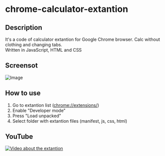 # chrome-calculator-extantion
## Description
It's a code of calculator extantion for Google Chrome browser.
Calc without clothing and changing tabs.<br>
Written in JavaScript, HTML and CSS
## Screensot
![Image](https://i.postimg.cc/5tr0YB30/Screenshot-from-2020-05-16-18-32-09.png)
## How to use
1.  Go to extantion list ([chrome://extensions/](chrome://extensions/))
2.  Enable "Developer mode"
3.  Press "Load unpacked"
4.  Select folder with extantion files (manifest, js, css, html)
## YouTube
[![Video about the extantion](https://img.youtube.com/vi/b-BLS0PoNy0/0.jpg)](https://www.youtube.com/watch?v=b-BLS0PoNy0 "Video about the extantion")
